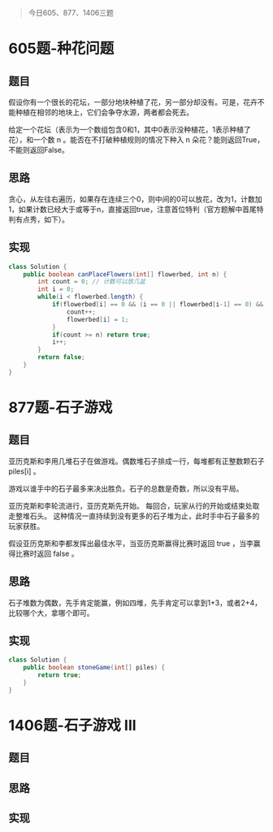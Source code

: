 > 今日605、877、1406三题

# 605题-种花问题

## 题目

假设你有一个很长的花坛，一部分地块种植了花，另一部分却没有。可是，花卉不能种植在相邻的地块上，它们会争夺水源，两者都会死去。

给定一个花坛（表示为一个数组包含0和1，其中0表示没种植花，1表示种植了花），和一个数 n 。能否在不打破种植规则的情况下种入 n 朵花？能则返回True，不能则返回False。

## 思路

贪心，从左往右遍历，如果存在连续三个0，则中间的0可以放花，改为1，计数加1，如果计数已经大于或等于n，直接返回true，注意首位特判（官方题解中首尾特判有点秀，如下）。

## 实现

```java
class Solution {
    public boolean canPlaceFlowers(int[] flowerbed, int n) {
        int count = 0; // 计数可以放几盆
        int i = 0;
        while(i < flowerbed.length) {
            if(flowerbed[i] == 0 && (i == 0 || flowerbed[i-1] == 0) && (i == flowerbed.length -1 || flowerbed[i+1] == 0)) {
                count++;
                flowerbed[i] = 1;
            }
            if(count >= n) return true;
            i++;
        }
        return false;
    }
}
```



# 877题-石子游戏

## 题目

亚历克斯和李用几堆石子在做游戏。偶数堆石子排成一行，每堆都有正整数颗石子 piles[i] 。

游戏以谁手中的石子最多来决出胜负。石子的总数是奇数，所以没有平局。

亚历克斯和李轮流进行，亚历克斯先开始。 每回合，玩家从行的开始或结束处取走整堆石头。 这种情况一直持续到没有更多的石子堆为止，此时手中石子最多的玩家获胜。

假设亚历克斯和李都发挥出最佳水平，当亚历克斯赢得比赛时返回 true ，当李赢得比赛时返回 false 。

## 思路

石子堆数为偶数，先手肯定能赢，例如四堆，先手肯定可以拿到1+3，或者2+4，比较哪个大，拿哪个即可。

## 实现

```java
class Solution {
    public boolean stoneGame(int[] piles) {
        return true;
    }
}
```



# 1406题-石子游戏 III

## 题目



## 思路



## 实现

```java

```

